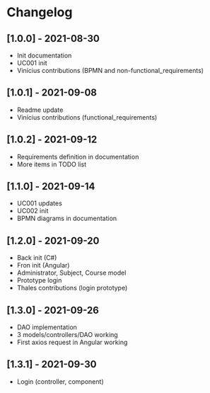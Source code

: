 # Changelog

## [1.0.0] - 2021-08-30
- Init documentation
- UC001 init
- Vinícius contributions (BPMN and non-functional_requirements)

## [1.0.1] - 2021-09-08
- Readme update
- Vinícius contributions (functional_requirements)

## [1.0.2] - 2021-09-12
- Requirements definition in documentation
- More items in TODO list

## [1.1.0] - 2021-09-14
- UC001 updates
- UC002 init
- BPMN diagrams in documentation

## [1.2.0] - 2021-09-20
- Back init (C#)
- Fron init (Angular)
- Administrator, Subject, Course model
- Prototype login
- Thales contributions (login prototype)

## [1.3.0] - 2021-09-26
- DAO implementation
- 3 models/controllers/DAO working
- First axios request in Angular working

## [1.3.1] - 2021-09-30
- Login (controller, component)

